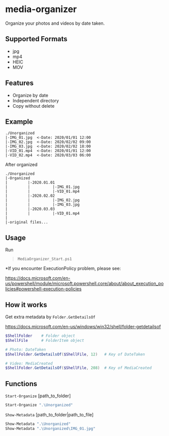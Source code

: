 # media-organizer

Organize your photos and videos by date taken.

## Supported Formats

- jpg
- mp4
- HEIC
- MOV

## Features

- Organize by date
- Independent directory
- Copy without delete

## Example

```text
./Unorganized
|-IMG_01.jpg  <-Date: 2020/01/01 12:00
|-IMG_02.jpg  <-Date: 2020/02/02 09:00
|-IMG_03.jpg  <-Date: 2020/02/02 18:00
|-VID_01.mp4  <-Date: 2020/01/01 12:00
|-VID_02.mp4  <-Date: 2020/03/03 06:00
```

After organized

```text
./Unorganized
|-Organized
|         |-2020.01.01
|         |          |-IMG_01.jpg
|         |          |-VID_01.mp4
|         |-2020.02.02
|         |          |-IMG_02.jpg
|         |          |-IMG_03.jpg
|         |-2020.03.03
|         |          |-VID_01.mp4
|
|-original files...
```

## Usage

Run
> `MediaOrganizer_Start.ps1`

*If you encounter ExecutionPolicy problem, please see:

<https://docs.microsoft.com/en-us/powershell/module/microsoft.powershell.core/about/about_execution_policies#powershell-execution-policies>

## How it works

Get extra metadata by
`Folder.GetDetailsOf`

<https://docs.microsoft.com/en-us/windows/win32/shell/folder-getdetailsof>

```powershell
$ShellFolder    # Folder object
$ShellFile      # FolderItem object

# Photo: DateTaken
$ShellFolder.GetDetailsOf($ShellFile, 12)   # Key of DateTaken

# Video: MediaCreated
$ShellFolder.GetDetailsOf($ShellFile, 208)  # Key of MediaCreated
```

## Functions

`Start-Organize` [path_to_folder]

```powershell
Start-Organize ".\Unorganized"
```

`Show-Metadata` [path_to_folder|path_to_file]

```powershell
Show-Metadata ".\Unorganized"
Show-Metadata ".\Unorganized\IMG_01.jpg"
```
